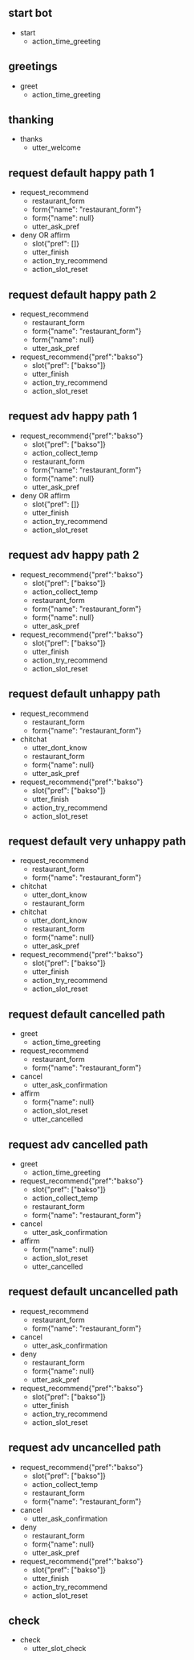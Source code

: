 ## start bot
* start
  - action_time_greeting

## greetings
* greet
  - action_time_greeting
  
## thanking
* thanks
  - utter_welcome
  
## request default happy path 1
* request_recommend
  - restaurant_form
  - form{"name": "restaurant_form"}
  - form{"name": null}
  - utter_ask_pref
* deny OR affirm
  - slot{"pref": []}
  - utter_finish
  - action_try_recommend
  - action_slot_reset
  
## request default happy path 2
* request_recommend
  - restaurant_form
  - form{"name": "restaurant_form"}
  - form{"name": null}
  - utter_ask_pref
* request_recommend{"pref":"bakso"}
  - slot{"pref": ["bakso"]}
  - utter_finish
  - action_try_recommend
  - action_slot_reset
  
## request adv happy path 1
* request_recommend{"pref":"bakso"}
  - slot{"pref": ["bakso"]}
  - action_collect_temp
  - restaurant_form
  - form{"name": "restaurant_form"}
  - form{"name": null}
  - utter_ask_pref
* deny OR affirm
  - slot{"pref": []}
  - utter_finish
  - action_try_recommend
  - action_slot_reset
  
## request adv happy path 2
* request_recommend{"pref":"bakso"}
  - slot{"pref": ["bakso"]}
  - action_collect_temp
  - restaurant_form
  - form{"name": "restaurant_form"}
  - form{"name": null}
  - utter_ask_pref
* request_recommend{"pref":"bakso"}
  - slot{"pref": ["bakso"]}
  - utter_finish
  - action_try_recommend
  - action_slot_reset
  
## request default unhappy path
* request_recommend
  - restaurant_form
  - form{"name": "restaurant_form"}
* chitchat
  - utter_dont_know
  - restaurant_form
  - form{"name": null}
  - utter_ask_pref
* request_recommend{"pref":"bakso"}
  - slot{"pref": ["bakso"]}
  - utter_finish
  - action_try_recommend
  - action_slot_reset
  
## request default very unhappy path
* request_recommend
  - restaurant_form
  - form{"name": "restaurant_form"}
* chitchat
  - utter_dont_know
  - restaurant_form
* chitchat
  - utter_dont_know
  - restaurant_form
  - form{"name": null}
  - utter_ask_pref
* request_recommend{"pref":"bakso"}
  - slot{"pref": ["bakso"]}
  - utter_finish
  - action_try_recommend
  - action_slot_reset

## request default cancelled path
* greet
  - action_time_greeting
* request_recommend
  - restaurant_form
  - form{"name": "restaurant_form"}
* cancel
  - utter_ask_confirmation
* affirm
  - form{"name": null}
  - action_slot_reset
  - utter_cancelled
  
## request adv cancelled path
* greet
  - action_time_greeting
* request_recommend{"pref":"bakso"}
  - slot{"pref": ["bakso"]}
  - action_collect_temp
  - restaurant_form
  - form{"name": "restaurant_form"}
* cancel
  - utter_ask_confirmation
* affirm
  - form{"name": null}
  - action_slot_reset
  - utter_cancelled
  
## request default uncancelled path
* request_recommend
  - restaurant_form
  - form{"name": "restaurant_form"}
* cancel
  - utter_ask_confirmation
* deny
  - restaurant_form
  - form{"name": null}
  - utter_ask_pref
* request_recommend{"pref":"bakso"}
  - slot{"pref": ["bakso"]}
  - utter_finish
  - action_try_recommend
  - action_slot_reset
 
## request adv uncancelled path
* request_recommend{"pref":"bakso"}
  - slot{"pref": ["bakso"]}
  - action_collect_temp
  - restaurant_form
  - form{"name": "restaurant_form"}
* cancel
  - utter_ask_confirmation
* deny
  - restaurant_form
  - form{"name": null}
  - utter_ask_pref
* request_recommend{"pref":"bakso"}
  - slot{"pref": ["bakso"]}
  - utter_finish
  - action_try_recommend
  - action_slot_reset

## check
* check
  - utter_slot_check